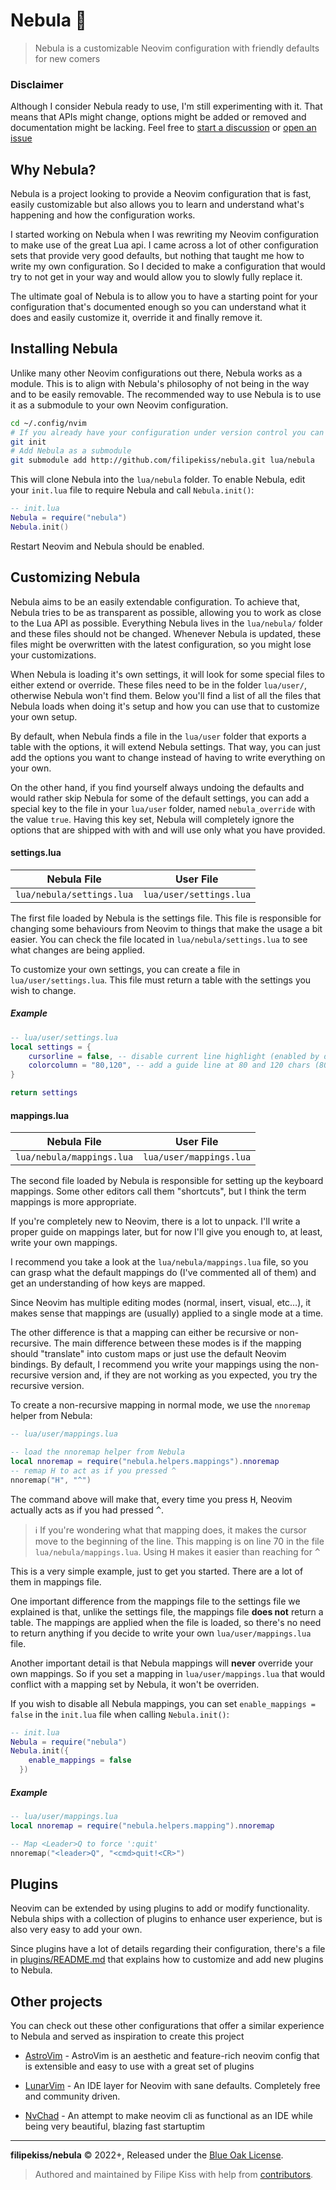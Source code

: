 # Nebula 🌌

> Nebula is a customizable Neovim configuration with friendly defaults for new comers

### Disclaimer

Although I consider Nebula ready to use, I'm still experimenting with it. That
means that APIs might change, options might be added or removed and
documentation might be lacking. Feel free to [start a discussion](https://github.com/filipekiss/nebula/discussions) or [open an
issue](https://github.com/filipekiss/nebula/issues)

## Why Nebula?

Nebula is a project looking to provide a Neovim configuration that is fast,
easily customizable but also allows you to learn and understand what's happening
and how the configuration works.

I started working on Nebula when I was rewriting my Neovim configuration to make
use of the great Lua api. I came across a lot of other configuration sets that
provide very good defaults, but nothing that taught me how to write my own
configuration. So I decided to make a configuration that would try to not get in
your way and would allow you to slowly fully replace it.

The ultimate goal of Nebula is to allow you to have a starting point for your
configuration that's documented enough so you can understand what it does and
easily customize it, override it and finally remove it.

## Installing Nebula

Unlike many other Neovim configurations out there, Nebula works as a module.
This is to align with Nebula's philosophy of not being in the way and to be
easily removable. The recommended way to use Nebula is to use it as a submodule
to your own Neovim configuration.

```sh
cd ~/.config/nvim
# If you already have your configuration under version control you can ignore this  next command
git init
# Add Nebula as a submodule
git submodule add http://github.com/filipekiss/nebula.git lua/nebula
```

This will clone Nebula into the `lua/nebula` folder. To enable Nebula, edit your
`init.lua` file to require Nebula and call `Nebula.init()`:

```lua
-- init.lua
Nebula = require("nebula")
Nebula.init()
```

Restart Neovim and Nebula should be enabled.

## Customizing Nebula

Nebula aims to be an easily extendable configuration. To achieve that, Nebula
tries to be as transparent as possible, allowing you to work as close to the Lua
API as possible. Everything Nebula lives in the `lua/nebula/` folder and these
files should not be changed. Whenever Nebula is updated, these files might be
overwritten with the latest configuration, so you might lose your
customizations.

When Nebula is loading it's own settings, it will look for some special files to
either extend or override. These files need to be in the folder `lua/user/`,
otherwise Nebula won't find them. Below you'll find a list of all the files that
Nebula loads when doing it's setup and how you can use that to customize your
own setup.

By default, when Nebula finds a file in the `lua/user` folder that exports a
table with the options, it will extend Nebula settings. That way, you can just
add the options you want to change instead of having to write everything on your
own.

On the other hand, if you find yourself always undoing the defaults and would
rather skip Nebula for some of the default settings, you can add a special key
to the file in your `lua/user` folder, named `nebula_override` with the value
`true`. Having this key set, Nebula will completely ignore the options that are
shipped with with and will use only what you have provided.

#### settings.lua

|        Nebula File        |        User File        |
| :-----------------------: | :---------------------: |
| `lua/nebula/settings.lua` | `lua/user/settings.lua` |

The first file loaded by Nebula is the settings file. This file is responsible
for changing some behaviours from Neovim to things that make the usage a bit
easier. You can check the file located in `lua/nebula/settings.lua` to see what
changes are being applied.

To customize your own settings, you can create a file in `lua/user/settings.lua`.
This file must return a table with the settings you wish to change.

##### Example

```lua
-- lua/user/settings.lua
local settings = {
    cursorline = false, -- disable current line highlight (enabled by default)
    colorcolumn = "80,120", -- add a guide line at 80 and 120 chars (80 by default)
}

return settings
```

#### mappings.lua

|        Nebula File        |        User File        |
| :-----------------------: | :---------------------: |
| `lua/nebula/mappings.lua` | `lua/user/mappings.lua` |

The second file loaded by Nebula is responsible for setting up the keyboard
mappings. Some other editors call them "shortcuts", but I think the term
mappings is more appropriate.

If you're completely new to Neovim, there is a lot to unpack. I'll write a
proper guide on mappings later, but for now I'll give you enough to, at least,
write your own mappings.

I recommend you take a look at the `lua/nebula/mappings.lua` file, so you can
grasp what the default mappings do (I've commented all of them) and get an
understanding of how keys are mapped.

Since Neovim has multiple editing modes (normal, insert, visual, etc…), it makes
sense that mappings are (usually) applied to a single mode at a time.

The other difference is that a mapping can either be recursive or non-recursive.
The main difference between these modes is if the mapping should "translate"
into custom maps or just use the default Neovim bindings. By default, I
recommend you write your mappings using the non-recursive version and, if they
are not working as you expected, you try the recursive version.

To create a non-recursive mapping in normal mode, we use the `nnoremap` helper
from Nebula:

```lua
-- lua/user/mappings.lua

-- load the nnoremap helper from Nebula
local nnoremap = require("nebula.helpers.mappings").nnoremap
-- remap H to act as if you pressed ^
nnoremap("H", "^")
```

The command above will make that, every time you press <kbd>H</kbd>, Neovim actually 
acts as if you had pressed <kbd>^</kbd>.

> ℹ️ If you're wondering what that mapping does, it makes the cursor move to the
> beginning of the line. This mapping is on line 70 in the file `lua/nebula/mappings.lua`.
> Using <kbd>H</kbd> makes it easier than reaching for <kbd>^</kbd>

This is a very simple example, just to get you started. There are a lot of them
in mappings file.

One important difference from the mappings file to the settings file we
explained is that, unlike the settings file, the mappings file **does not**
return a table. The mappings are applied when the file is loaded, so there's no
need to return anything if you decide to write your own `lua/user/mappings.lua`
file.

Another important detail is that Nebula mappings will **never** override your
own mappings. So if you set a mapping in `lua/user/mappings.lua` that would
conflict with a mapping set by Nebula, it won't be overriden.

If you wish to disable all Nebula mappings, you can set `enable_mappings = false`
in the `init.lua` file when calling `Nebula.init()`:

```lua
-- init.lua
Nebula = require("nebula")
Nebula.init({
    enable_mappings = false
  })
```

##### Example

```lua
-- lua/user/mappings.lua
local nnoremap = require("nebula.helpers.mapping").nnoremap

-- Map <Leader>Q to force ':quit'
nnoremap("<leader>Q", "<cmd>quit!<CR>")
```

## Plugins

Neovim can be extended by using plugins to add or modify functionality. Nebula
ships with a collection of plugins to enhance user experience, but is also very
easy to add your own.

Since plugins have a lot of details regarding their configuration, there's a
file in [plugins/README.md](plugins/README.md) that explains how to customize
and add new plugins to Nebula.

## Other projects

You can check out these other configurations that offer a similar experience to
Nebula and served as inspiration to create this project

- [AstroVim](https://github.com/kabinspace/AstroVim) - AstroVim is an aesthetic and feature-rich neovim config that is extensible and easy to use with a great set of plugins

- [LunarVim](https://github.com/LunarVim/LunarVim/) - An IDE layer for Neovim with sane defaults. Completely free and community driven.

- [NvChad](https://github.com/NvChad/NvChad) - An attempt to make neovim cli as functional as an IDE while being very beautiful, blazing fast startuptim

---

**filipekiss/nebula** © 2022+, Released under the [Blue Oak License][license].

> Authored and maintained by Filipe Kiss with help from [contributors].

[license]: LICENSE.md
[contributors]: http://github.com/filipekiss/nebula/contributors
